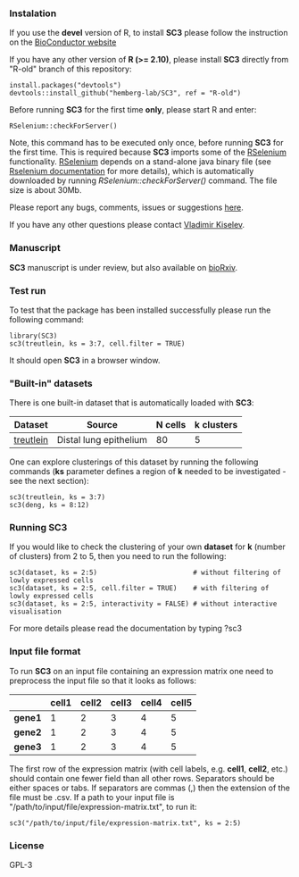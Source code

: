 
### Instalation

If you use the __devel__ version of R, to install __SC3__ please follow the instruction on the [BioConductor website](http://bioconductor.org/packages/SC3/)

If you have any other version of __R (>= 2.10)__, please install __SC3__ directly from "R-old" branch of this repository:
```{r}
install.packages("devtools")
devtools::install_github("hemberg-lab/SC3", ref = "R-old")
```

Before running __SC3__ for the first time __only__, please start R and enter:
```{r}
RSelenium::checkForServer()
```

Note, this command has to be executed only once, before running __SC3__ for the first time. This is required because __SC3__ imports some of the [RSelenium](https://cran.r-project.org/web/packages/RSelenium/) functionality. [RSelenium](https://cran.r-project.org/web/packages/RSelenium/) depends on a stand-alone java binary file (see [Rselenium documentation](https://cran.r-project.org/web/packages/RSelenium/vignettes/RSelenium-basics.html) for more details), which is automatically downloaded by running _RSelenium::checkForServer()_ command. The file size is about 30Mb.

Please report any bugs, comments, issues or suggestions [here](https://github.com/hemberg-lab/SC3/issues).

If you have any other questions please contact [Vladimir Kiselev](mailto:vladimir.yu.kiselev@gmail.com).

### Manuscript

__SC3__ manuscript is under review, but also available on [bioRxiv](http://biorxiv.org/content/early/2016/01/13/036558).

### Test run

To test that the package has been installed successfully please run the following command:
```{r}
library(SC3)
sc3(treutlein, ks = 3:7, cell.filter = TRUE)
```

It should open __SC3__ in a browser window.

### "Built-in" datasets

There is one built-in dataset that is automatically loaded with __SC3__:

| Dataset | Source | __N__ cells | __k__ clusters |
--- | --- | --- | --- |
| [treutlein](http://www.nature.com/nature/journal/v509/n7500/full/nature13173.html) | Distal lung epithelium | 80 | 5 |

One can explore clusterings of this dataset by running the following commands (__ks__ parameter defines a region of __k__ needed to be investigated - see the next section):
```{r}
sc3(treutlein, ks = 3:7)
sc3(deng, ks = 8:12)
```

### Running __SC3__

If you would like to check the clustering of your own __dataset__ for __k__ (number of clusters) from 2 to 5, then you need to run the following:
```{r}
sc3(dataset, ks = 2:5)                        # without filtering of lowly expressed cells
sc3(dataset, ks = 2:5, cell.filter = TRUE)    # with filtering of lowly expressed cells
sc3(dataset, ks = 2:5, interactivity = FALSE) # without interactive visualisation
```

For more details please read the documentation by typing ?sc3

### Input file format

To run __SC3__ on an input file containing an expression matrix one need to preprocess the input file so that it looks as follows:


|  | cell1 | cell2 | cell3 | cell4 | cell5
--- | --- | --- | --- | --- | ---
| __gene1__ | 1 | 2 | 3 | 4 | 5
| __gene2__ | 1 | 2 | 3 | 4 | 5
| __gene3__ | 1 | 2 | 3 | 4 | 5


The first row of the expression matrix (with cell labels, e.g. __cell1__, __cell2__, etc.) should contain one fewer field than all other rows. Separators should be either spaces or tabs. If separators are commas (,) then the extension of the file must be .csv. If a path to your input file is "/path/to/input/file/expression-matrix.txt", to run it:
```{r}
sc3("/path/to/input/file/expression-matrix.txt", ks = 2:5)
```

### License

GPL-3

